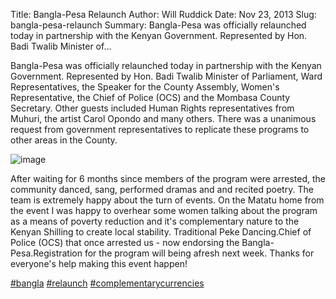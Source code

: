 Title: Bangla-Pesa Relaunch
Author: Will Ruddick
Date: Nov 23, 2013
Slug: bangla-pesa-relaunch
Summary: Bangla-Pesa was officially relaunched today in partnership with the
Kenyan Government. Represented by Hon. Badi Twalib Minister of...

Bangla-Pesa was officially relaunched today in partnership with the
Kenyan Government. Represented by Hon. Badi Twalib Minister of
Parliament, Ward Representatives, the Speaker for the County Assembly,
Women's Representative, the Chief of Police (OCS) and the Mombasa
County Secretary. Other guests included Human Rights representatives
from Muhuri, the artist Carol Opondo and many others. There was a
unanimous request from government representatives to replicate these
programs to other areas in the County.

![image](images/blog/bangla-pesa-relaunch1.webp)

After waiting for 6 months since members of the program were arrested,
the community danced, sang, performed dramas and and recited poetry. The
team is extremely happy about the turn of events. On the Matatu home
from the event I was happy to overhear some women talking about the
program as a means of poverty reduction and it's complementary nature
to the Kenyan Shilling to create local stability. Traditional Peke
Dancing.Chief of Police (OCS) that once arrested us - now endorsing the
Bangla-Pesa.Registration for the program will being afresh next week.
Thanks for everyone's help making this event happen!

[#bangla](https://www.grassrootseconomics.org/blog/hashtags/bangla)
[#relaunch](https://www.grassrootseconomics.org/blog/hashtags/relaunch)
[#complementarycurrencies](https://www.grassrootseconomics.org/blog/hashtags/complementarycurrencies)
